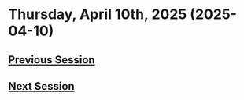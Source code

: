 # Thursday, April 10th, 2025 (2025-04-10)

## [Previous Session](./2025-03-27.md)

## [Next Session](./2025-xx-xx)
